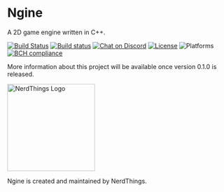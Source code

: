 # Ngine
A 2D game engine written in C++.


[![Build Status](https://travis-ci.org/NerdThings/Ngine.svg?branch=master)](https://travis-ci.org/NerdThings/Ngine)
[![Build status](https://ci.appveyor.com/api/projects/status/b02ab82sngs1m7ri/branch/master?svg=true)](https://ci.appveyor.com/project/Rover656/ngine/branch/master)
[![Chat on Discord](https://img.shields.io/discord/452810843852374016.svg?logo=discord)](https://discord.nerdthings.co.uk)
[![License](https://img.shields.io/badge/license-Apache%202-blue.svg)](https://github.com/NerdThings/Ngine/blob/master/LICENSE)
![Platforms](https://img.shields.io/badge/platforms-Windows%20%7C%20Mac%20OS%20X%20%7C%20Linux-brightgreen.svg)
[![BCH compliance](https://bettercodehub.com/edge/badge/NerdThings/Ngine?branch=master)](https://bettercodehub.com/)

More information about this project will be available once version 0.1.0 is released.

[<img src="https://assets.nerdthings.co.uk/img/logo-big-transparent-dark.png" width="200" alt="NerdThings Logo">](https://nerdthings.co.uk)

Ngine is created and maintained by NerdThings.
